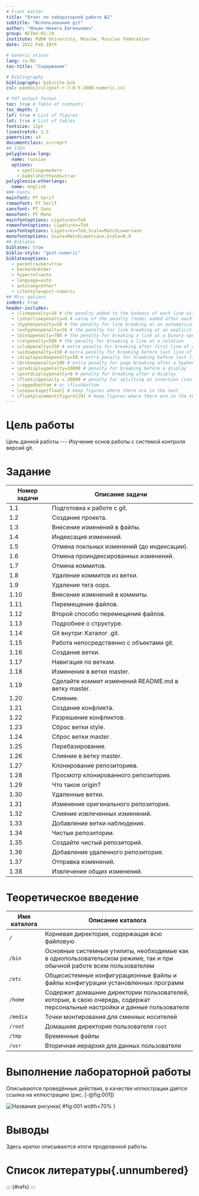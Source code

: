 ```yaml
---
# Front matter
title: "Отчет по лабораторной работе №1"  
subtitle: "Использование git"  
author: "Ильин Никита Евгеньевич"  
group: NFIbd-01-19  
institute: RUDN University, Moscow, Russian Federation  
date: 2022 Feb 10th  

# Generic otions
lang: ru-RU
toc-title: "Содержание"

# Bibliography
bibliography: bib/cite.bib
csl: pandoc/csl/gost-r-7-0-5-2008-numeric.csl

# Pdf output format
toc: true # Table of contents
toc_depth: 2
lof: true # List of figures
lot: true # List of tables
fontsize: 12pt
linestretch: 1.5
papersize: a4
documentclass: scrreprt
## I18n
polyglossia-lang:
  name: russian
  options:
	- spelling=modern
	- babelshorthands=true
polyglossia-otherlangs:
  name: english
### Fonts
mainfont: PT Serif
romanfont: PT Serif
sansfont: PT Sans
monofont: PT Mono
mainfontoptions: Ligatures=TeX
romanfontoptions: Ligatures=TeX
sansfontoptions: Ligatures=TeX,Scale=MatchLowercase
monofontoptions: Scale=MatchLowercase,Scale=0.9
## Biblatex
biblatex: true
biblio-style: "gost-numeric"
biblatexoptions:
  - parentracker=true
  - backend=biber
  - hyperref=auto
  - language=auto
  - autolang=other*
  - citestyle=gost-numeric
## Misc options
indent: true
header-includes:
  - \linepenalty=10 # the penalty added to the badness of each line within a paragraph (no associated penalty node) Increasing the value makes tex try to have fewer lines in the paragraph.
  - \interlinepenalty=0 # value of the penalty (node) added after each line of a paragraph.
  - \hyphenpenalty=50 # the penalty for line breaking at an automatically inserted hyphen
  - \exhyphenpenalty=50 # the penalty for line breaking at an explicit hyphen
  - \binoppenalty=700 # the penalty for breaking a line at a binary operator
  - \relpenalty=500 # the penalty for breaking a line at a relation
  - \clubpenalty=150 # extra penalty for breaking after first line of a paragraph
  - \widowpenalty=150 # extra penalty for breaking before last line of a paragraph
  - \displaywidowpenalty=50 # extra penalty for breaking before last line before a display math
  - \brokenpenalty=100 # extra penalty for page breaking after a hyphenated line
  - \predisplaypenalty=10000 # penalty for breaking before a display
  - \postdisplaypenalty=0 # penalty for breaking after a display
  - \floatingpenalty = 20000 # penalty for splitting an insertion (can only be split footnote in standard LaTeX)
  - \raggedbottom # or \flushbottom
  - \usepackage{float} # keep figures where there are in the text
  - \floatplacement{figure}{H} # keep figures where there are in the text
---
```


# Цель работы

Цель данной работы --- Изучение основ работы с системой контроля версий git.

# Задание
| Номер задачи | Описание задачи                                                                                                          |
|--------------|----------------------------------------------------------------------------------------------------------------------------|
|1.1| Подготовка к работе с git.|
|1.2| Создание проекта.|
|1.3| Внесение изменений в файлы.|
|1.4| Индексация изменений.|
|1.5| Отмена локльных изменений (до индексации).|
|1.6| Отмена проиндексированных изменений.|
|1.7| Отмена коммитов.|
|1.8| Удаление коммитов из ветки.|
|1.9| Удаление тега oops.|
|1.10| Внесение изменений в коммиты.|
|1.11| Перемещение файлов.|
|1.12| Второй способо перемещения файлов.|
|1.13| Подробнее о структуре.|
|1.14| Git внутри: Каталог .git.|
|1.15| Работа непосредственно с объектами git.|
|1.16| Создание ветки.|
|1.17| Навигация по веткам.|
|1.18| Изменения в ветке master.|
|1.19| Сделайте коммит изменений README.md в ветку master.|
|1.20| Слияние.|
|1.21| Создание конфликта.|
|1.22| Разрешение конфликтов.|
|1.23| Сброс ветки style.|
|1.24| Сброс ветки master.|
|1.25| Перебазирование.|
|1.26| Слияние в ветку master.|
|1.27| Клонирование репозиториев.|
|1.28| Просмотр клонированного репозитория.|
|1.29| Что такое origin?|
|1.30| Удаленные ветки.|
|1.31| Изменение оригинального репозитория.|
|1.32| Слияние извлеченных изменений.|
|1.33| Добавление ветки наблюдения.|
|1.34| Чистые репозитории.|
|1.35| Создайте чистый репозиторий.|
|1.36| Добавление удаленного репозитория.|
|1.37| Отправка изменений.|
|1.38| Извлечение общих изменений.|

# Теоретическое введение

| Имя каталога | Описание каталога                                                                                                          |
|--------------|----------------------------------------------------------------------------------------------------------------------------|
| `/`          | Корневая директория, содержащая всю файловую                                                                               |
| `/bin `      | Основные системные утилиты, необходимые как в однопользовательском режиме, так и при обычной работе всем пользователям     |
| `/etc`       | Общесистемные конфигурационные файлы и файлы конфигурации установленных программ                                           |
| `/home`      | Содержит домашние директории пользователей, которые, в свою очередь, содержат персональные настройки и данные пользователя |
| `/media`     | Точки монтирования для сменных носителей                                                                                   |
| `/root`      | Домашняя директория пользователя  `root`                                                                                   |
| `/tmp`       | Временные файлы                                                                                                            |
| `/usr`       | Вторичная иерархия для данных пользователя                                                                                 |

# Выполнение лабораторной работы

Описываются проведённые действия, в качестве иллюстрации даётся ссылка на иллюстрацию (рис. [-@fig:001])

![Название рисунка](image/placeimg_800_600_tech.jpg){ #fig:001 width=70% }

# Выводы

Здесь кратко описываются итоги проделанной работы.

# Список литературы{.unnumbered}

::: {#refs}
:::
